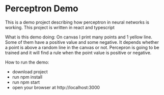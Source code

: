 # Perceptron Demo

This is a demo project describing how perceptron in neural networks is working.
This project is written in react and typescript

What is this demo doing:
On canvas I print many points and 1 yellow line. Some of them have a positive value and some negative. It depends whether a point is above a random line in the canvas or not. Percepron is going to be trained and it will find a rule when the point value is positive or negative.

How to run the demo:
- download project
- run npm install 
- run npm start
- open your browser at http://localhost:3000



